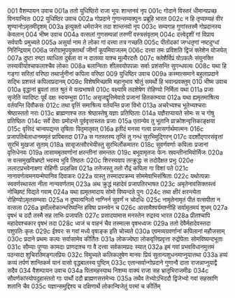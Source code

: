 001	वैशम्पायन उवाच
001a	ततो युधिष्ठिरो राजा भूयः शान्तनवं नृप
001c	गोदाने विस्तरं धीमान्पप्रच्छ विनयान्वितः
002	युधिष्ठिर उवाच
002a	गोप्रदाने गुणान्सम्यक्पुनः प्रब्रूहि भारत
002c	न हि तृप्याम्यहं वीर शृण्वानोऽमृतमीदृशम्
003a	इत्युक्तो धर्मराजेन तदा शान्तनवो नृप
003c	सम्यगाह गुणांस्तस्मै गोप्रदानस्य केवलान्
004	भीष्म उवाच
004a	वत्सलां गुणसम्पन्नां तरुणीं वस्त्रसंवृताम्
004c	दत्त्वेदृशीं गां विप्राय सर्वपापैः प्रमुच्यते
005a	असुर्या नाम ते लोका गां दत्त्वा तत्र गच्छति
005c	पीतोदकां जग्धतृणां नष्टदुग्धां निरिन्द्रियाम्
006a	जरोग्रामुपयुक्तार्थां जीर्णां कूपमिवाजलम्
006c	दत्त्वा तमः प्रविशति द्विजं क्लेशेन योजयेत्
007a	दुष्टा रुष्टा व्याधिता दुर्बला वा न दातव्या याश्च मूल्यैरदत्तैः
007c	क्लेशैर्विप्रं योऽफलैः संयुनक्ति तस्यावीर्याश्चाफलाश्चैव लोकाः
008a	बलान्विताः शीलवयोपपन्नाः सर्वाः प्रशंसन्ति सुगन्धवत्यः
008c	यथा हि गङ्गा सरितां वरिष्ठा तथार्जुनीनां कपिला वरिष्ठा
009	युधिष्ठिर उवाच
009a	कस्मात्समाने बहुलाप्रदाने सद्भिः प्रशस्तं कपिलाप्रदानम्
009c	विशेषमिच्छामि महानुभाव श्रोतुं समर्थो हि भवान्प्रवक्तुम्
010	भीष्म उवाच
010a	वृद्धानां ब्रुवतां तात श्रुतं मे यत्प्रभाषसे
010c	वक्ष्यामि तदशेषेण रोहिण्यो निर्मिता यथा
011a	प्रजाः सृजेति व्यादिष्टः पूर्वं दक्षः स्वयम्भुवा
011c	असृजद्वृत्तिमेवाग्रे प्रजानां हितकाम्यया
012a	यथा ह्यमृतमाश्रित्य वर्तयन्ति दिवौकसः
012c	तथा वृत्तिं समाश्रित्य वर्तयन्ति प्रजा विभो
013a	अचरेभ्यश्च भूतेभ्यश्चराः श्रेष्ठास्ततो नराः
013c	ब्राह्मणाश्च ततः श्रेष्ठास्तेषु यज्ञाः प्रतिष्ठिताः
014a	यज्ञैराप्यायते सोमः स च गोषु प्रतिष्ठितः
014c	सर्वे देवाः प्रमोदन्ते पूर्ववृत्तास्ततः प्रजाः
015a	एतान्येव तु भूतानि प्राक्रोशन्वृत्तिकाङ्क्षया
015c	वृत्तिदं चान्वपद्यन्त तृषिताः पितृमातृवत्
016a	इतीदं मनसा गत्वा प्रजासर्गार्थमात्मनः
016c	प्रजापतिर्बलाधानममृतं प्रापिबत्तदा
017a	स गतस्तस्य तृप्तिं तु गन्धं सुरभिमुद्गिरन्
017c	ददर्शोद्गारसंवृत्तां सुरभिं मुखजां सुताम्
018a	सासृजत्सौरभेयीस्तु सुरभिर्लोकमातरः
018c	सुवर्णवर्णाः कपिलाः प्रजानां वृत्तिधेनवः
019a	तासाममृतवर्णानां क्षरन्तीनां समन्ततः
019c	बभूवामृतजः फेनः स्रवन्तीनामिवोर्मिजः
020a	स वत्समुखविभ्रष्टो भवस्य भुवि तिष्ठतः
020c	शिरस्यवाप तत्क्रुद्धः स तदोदैक्षत प्रभुः
020e	ललाटप्रभवेनाक्ष्णा रोहिणीः प्रदहन्निव
021a	तत्तेजस्तु ततो रौद्रं कपिला गा विशां पते
021c	नानावर्णत्वमनयन्मेघानिव दिवाकरः
022a	यास्तु तस्मादपक्रम्य सोममेवाभिसंश्रिताः
022c	यथोत्पन्नाः स्ववर्णस्थास्ता नीता नान्यवर्णताम्
023a	अथ क्रुद्धं महादेवं प्रजापतिरभाषत
023c	अमृतेनावसिक्तस्त्वं नोच्छिष्टं विद्यते गवाम्
024a	यथा ह्यमृतमादाय सोमो विष्यन्दते पुनः
024c	तथा क्षीरं क्षरन्त्येता रोहिण्योऽमृतसम्भवाः
025a	न दुष्यत्यनिलो नाग्निर्न सुवर्णं न चोदधिः
025c	नामृतेनामृतं पीतं वत्सपीता न वत्सला
026a	इमाँल्लोकान्भरिष्यन्ति हविषा प्रस्नवेन च
026c	आसामैश्वर्यमश्नीहि सर्वामृतमयं शुभम्
027a	वृषभं च ददौ तस्मै सह ताभिः प्रजापतिः
027c	प्रसादयामास मनस्तेन रुद्रस्य भारत
028a	प्रीतश्चापि महादेवश्चकार वृषभं तदा
028c	ध्वजं च वाहनं चैव तस्मात्स वृषभध्वजः
029a	ततो देवैर्महादेवस्तदा पशुपतिः कृतः
029c	ईश्वरः स गवां मध्ये वृषाङ्क इति चोच्यते
030a	एवमव्यग्रवर्णानां कपिलानां महौजसाम्
030c	प्रदाने प्रथमः कल्पः सर्वासामेव कीर्तितः
031a	लोकज्येष्ठा लोकवृत्तिप्रवृत्ता रुद्रोपेताः सोमविष्यन्दभूताः
031c	सौम्याः पुण्याः कामदाः प्राणदाश्च गा वै दत्त्वा सर्वकामप्रदः स्यात्
032a	इमं गवां प्रभवविधानमुत्तमं पठन्सदा शुचिरतिमङ्गलप्रियः
032c	विमुच्यते कलिकलुषेण मानवः प्रियं सुतान्पशुधनमाप्नुयात्तथा
033a	हव्यं कव्यं तर्पणं शान्तिकर्म यानं वासो वृद्धबालस्य पुष्टिम्
033c	एतान्सर्वान्गोप्रदाने गुणान्वै दाता राजन्नाप्नुयाद्वै सदैव
034	वैशम्पायन उवाच
034a	पितामहस्याथ निशम्य वाक्यं राजा सह भ्रातृभिराजमीढः
034c	सौवर्णकांस्योपदुहास्ततो गाः पार्थो ददौ ब्राह्मणसत्तमेभ्यः
035a	तथैव तेभ्योऽभिददौ द्विजेभ्यो गवां सहस्राणि शतानि चैव
035c	यज्ञान्समुद्दिश्य च दक्षिणार्थे लोकान्विजेतुं परमां च कीर्तिम्
